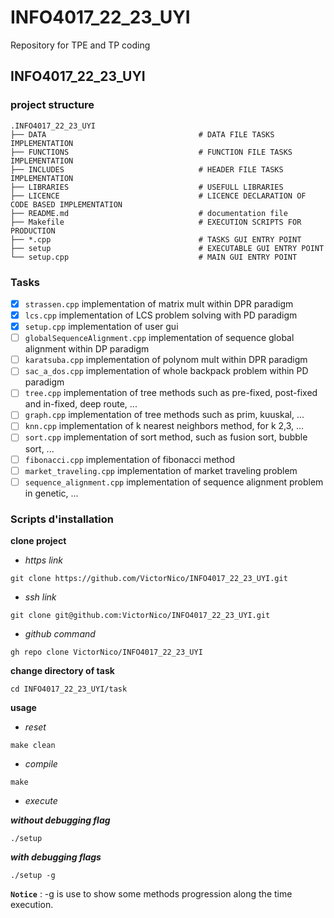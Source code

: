 # INFO4017_22_23_UYI
Repository for TPE and TP coding

## INFO4017_22_23_UYI 
### project structure

    .INFO4017_22_23_UYI
    ├── DATA                                  # DATA FILE TASKS IMPLEMENTATION
    ├── FUNCTIONS                             # FUNCTION FILE TASKS IMPLEMENTATION
    ├── INCLUDES                              # HEADER FILE TASKS IMPLEMENTATION
    ├── LIBRARIES                             # USEFULL LIBRARIES
    ├── LICENCE                               # LICENCE DECLARATION OF CODE BASED IMPLEMENTATION
    ├── README.md                             # documentation file
    ├── Makefile                              # EXECUTION SCRIPTS FOR PRODUCTION
    ├── *.cpp                                 # TASKS GUI ENTRY POINT
    ├── setup                                 # EXECUTABLE GUI ENTRY POINT
    └── setup.cpp                             # MAIN GUI ENTRY POINT


### Tasks

* [x] ``strassen.cpp`` implementation of matrix mult within DPR paradigm
* [x] ``lcs.cpp`` implementation of LCS problem solving with PD paradigm
* [x] ``setup.cpp`` implementation of user gui
* [ ] ``globalSequenceAlignment.cpp`` implementation of sequence global alignment within DP paradigm
* [ ] ``karatsuba.cpp`` implementation of polynom mult within DPR paradigm
* [ ] ``sac_a_dos.cpp`` implementation of whole backpack problem within PD paradigm
* [ ] ``tree.cpp`` implementation of tree methods such as pre-fixed, post-fixed and in-fixed, deep route, ...
* [ ] ``graph.cpp`` implementation of tree methods such as prim, kuuskal, ...
* [ ] ``knn.cpp`` implementation of k nearest neighbors method, for k 2,3, ...
* [ ] ``sort.cpp`` implementation of sort method, such as fusion sort, bubble sort, ...
* [ ] ``fibonacci.cpp`` implementation of fibonacci method
* [ ] ``market_traveling.cpp`` implementation of market traveling problem
* [ ] ``sequence_alignment.cpp`` implementation of sequence alignment problem in genetic, ...

### Scripts d'installation

**clone project**
* _https link_ 
```{bash}
git clone https://github.com/VictorNico/INFO4017_22_23_UYI.git
```
* _ssh link_ 
```{bash}
git clone git@github.com:VictorNico/INFO4017_22_23_UYI.git
```
* _github command_
```{bash}
gh repo clone VictorNico/INFO4017_22_23_UYI
```
**change directory of task**
```{bash}
cd INFO4017_22_23_UYI/task
```
**usage**
* _reset_
```{bash}
make clean
```
* _compile_
```{bash}
make
```
* _execute_

___without debugging flag___
```{bash}
./setup
```
___with debugging flags___
```{bash}
./setup -g 
```

__``Notice``__ : -g is use to show some methods 
progression along the time execution.